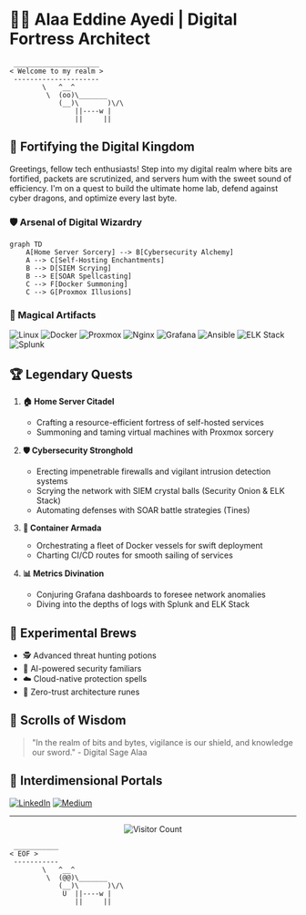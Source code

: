 # 👨‍💻 Alaa Eddine Ayedi | Digital Fortress Architect

```ascii
 _____________________
< Welcome to my realm >
 ---------------------
        \   ^__^
         \  (oo)\_______
            (__)\       )\/\
                ||----w |
                ||     ||
```

## 🏰 Fortifying the Digital Kingdom

Greetings, fellow tech enthusiasts! Step into my digital realm where bits are fortified, packets are scrutinized, and servers hum with the sweet sound of efficiency. I'm on a quest to build the ultimate home lab, defend against cyber dragons, and optimize every last byte.

### 🛡️ Arsenal of Digital Wizardry

```mermaid
graph TD
    A[Home Server Sorcery] --> B[Cybersecurity Alchemy]
    A --> C[Self-Hosting Enchantments]
    B --> D[SIEM Scrying]
    B --> E[SOAR Spellcasting]
    C --> F[Docker Summoning]
    C --> G[Proxmox Illusions]
```

### 🔮 Magical Artifacts

![Linux](https://img.shields.io/badge/Linux-FCC624?style=for-the-badge&logo=linux&logoColor=black)
![Docker](https://img.shields.io/badge/docker-%230db7ed.svg?style=for-the-badge&logo=docker&logoColor=white)
![Proxmox](https://img.shields.io/badge/Proxmox-E57000?style=for-the-badge&logo=proxmox&logoColor=white)
![Nginx](https://img.shields.io/badge/nginx-%23009639.svg?style=for-the-badge&logo=nginx&logoColor=white)
![Grafana](https://img.shields.io/badge/grafana-%23F46800.svg?style=for-the-badge&logo=grafana&logoColor=white)
![Ansible](https://img.shields.io/badge/ansible-%231A1918.svg?style=for-the-badge&logo=ansible&logoColor=white)
![ELK Stack](https://img.shields.io/badge/ELK%20Stack-005571?style=for-the-badge&logo=elastic&logoColor=white)
![Splunk](https://img.shields.io/badge/Splunk-%23000000.svg?style=for-the-badge&logo=splunk&logoColor=white)

## 🏆 Legendary Quests

1. **🏠 Home Server Citadel**
   - Crafting a resource-efficient fortress of self-hosted services
   - Summoning and taming virtual machines with Proxmox sorcery

2. **🛡️ Cybersecurity Stronghold**
   - Erecting impenetrable firewalls and vigilant intrusion detection systems
   - Scrying the network with SIEM crystal balls (Security Onion & ELK Stack)
   - Automating defenses with SOAR battle strategies (Tines)

3. **🐳 Container Armada**
   - Orchestrating a fleet of Docker vessels for swift deployment
   - Charting CI/CD routes for smooth sailing of services

4. **📊 Metrics Divination**
   - Conjuring Grafana dashboards to foresee network anomalies
   - Diving into the depths of logs with Splunk and ELK Stack

## 🧪 Experimental Brews

- 🕵️ Advanced threat hunting potions
- 🤖 AI-powered security familiars
- ☁️ Cloud-native protection spells
- 🔐 Zero-trust architecture runes

## 📜 Scrolls of Wisdom

> "In the realm of bits and bytes, vigilance is our shield, and knowledge our sword." - Digital Sage Alaa

## 🌌 Interdimensional Portals

[![LinkedIn](https://img.shields.io/badge/LinkedIn-%230077B5.svg?logo=linkedin&logoColor=white)](https://linkedin.com/in/alaaeddineayedi/)
[![Medium](https://img.shields.io/badge/Medium-12100E?logo=medium&logoColor=white)](https://medium.com/@alaayedi090)

---

<div align="center">

![Visitor Count](https://profile-counter.glitch.me/nattyCoder/count.svg)

</div>

```ascii
 ___________
< EOF >
 -----------
        \   ^__^
         \  (@@)\_______
            (__)\       )\/\
             U  ||----w |
                ||     ||
```
